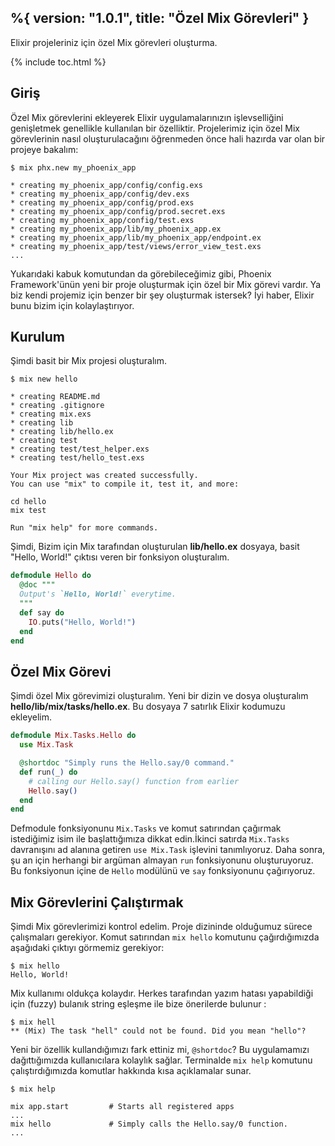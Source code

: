 %{
  version: "1.0.1",
  title: "Özel Mix Görevleri"
}
---

Elixir projeleriniz için özel Mix görevleri oluşturma.

{% include toc.html %}

## Giriş

Özel Mix görevlerini ekleyerek Elixir uygulamalarınızın işlevselliğini genişletmek genellikle kullanılan bir özelliktir.
Projelerimiz için özel Mix görevlerinin nasıl oluşturulacağını öğrenmeden önce hali hazırda var olan bir projeye bakalım:

```shell
$ mix phx.new my_phoenix_app

* creating my_phoenix_app/config/config.exs
* creating my_phoenix_app/config/dev.exs
* creating my_phoenix_app/config/prod.exs
* creating my_phoenix_app/config/prod.secret.exs
* creating my_phoenix_app/config/test.exs
* creating my_phoenix_app/lib/my_phoenix_app.ex
* creating my_phoenix_app/lib/my_phoenix_app/endpoint.ex
* creating my_phoenix_app/test/views/error_view_test.exs
...
```

Yukarıdaki kabuk komutundan da görebileceğimiz gibi, Phoenix Framework'ünün yeni bir proje oluşturmak için özel bir Mix görevi vardır. Ya biz kendi projemiz için benzer bir şey oluşturmak istersek? İyi haber, Elixir bunu bizim için kolaylaştırıyor.

## Kurulum

Şimdi basit bir Mix projesi oluşturalım.

```shell
$ mix new hello

* creating README.md
* creating .gitignore
* creating mix.exs
* creating lib
* creating lib/hello.ex
* creating test
* creating test/test_helper.exs
* creating test/hello_test.exs

Your Mix project was created successfully.
You can use "mix" to compile it, test it, and more:

cd hello
mix test

Run "mix help" for more commands.
```

Şimdi, Bizim için Mix tarafından oluşturulan  **lib/hello.ex** dosyaya, basit "Hello, World!" çıktısı veren bir fonksiyon oluşturalım.

```elixir
defmodule Hello do
  @doc """
  Output's `Hello, World!` everytime.
  """
  def say do
    IO.puts("Hello, World!")
  end
end
```

## Özel Mix Görevi

Şimdi özel Mix görevimizi oluşturalım. Yeni bir dizin ve dosya oluşturalım **hello/lib/mix/tasks/hello.ex**. Bu dosyaya 7 satırlık Elixir kodumuzu ekleyelim.

```elixir
defmodule Mix.Tasks.Hello do
  use Mix.Task

  @shortdoc "Simply runs the Hello.say/0 command."
  def run(_) do
    # calling our Hello.say() function from earlier
    Hello.say()
  end
end
```

Defmodule fonksiyonunu `Mix.Tasks` ve komut satırından çağırmak  istediğimiz isim ile başlattığımıza dikkat edin.İkinci satırda `Mix.Tasks` davranışını ad alanına getiren `use Mix.Task` işlevini tanımlıyoruz. Daha sonra, şu an için herhangi bir argüman almayan `run` fonksiyonunu oluşturuyoruz. Bu fonksiyonun içine de `Hello` modülünü ve `say` fonksiyonunu çağırıyoruz.


## Mix Görevlerini Çalıştırmak

Şimdi Mix görevlerimizi kontrol edelim. Proje dizininde olduğumuz sürece çalışmaları gerekiyor. Komut satırından `mix hello` komutunu çağırdığımızda aşağıdaki çıktıyı görmemiz gerekiyor:

```shell
$ mix hello
Hello, World!
```

Mix kullanımı oldukça kolaydır. Herkes tarafından yazım hatası yapabildiği için (fuzzy) bulanık string eşleşme ile bize önerilerde bulunur :

```shell
$ mix hell
** (Mix) The task "hell" could not be found. Did you mean "hello"?
```

Yeni bir özellik kullandığımızı fark ettiniz mi, `@shortdoc`? Bu uygulamamızı dağıttığımızda kullanıcılara kolaylık sağlar. Terminalde `mix help` komutunu çalıştırdığımızda komutlar hakkında kısa açıklamalar sunar.

```shell
$ mix help

mix app.start         # Starts all registered apps
...
mix hello             # Simply calls the Hello.say/0 function.
...
```
